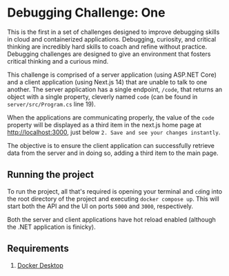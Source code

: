 # Debugging Challenge: One

This is the first in a set of challenges designed to improve debugging skills in cloud and containerized applications. Debugging, curiosity, and critical thinking are incredibly hard skills to coach and refine without practice. Debugging challenges are designed to give an environment that fosters critical thinking and a curious mind.

This challenge is comprised of a server application (using ASP.NET Core) and a client application (using Next.js 14) that are unable to talk to one another. The server application has a single endpoint, `/code`, that returns an object with a single property, cleverly named `code` (can be found in `server/src/Program.cs` line 19).

When the applications are communicating properly, the value of the `code` property will be displayed as a third item in the next.js home page at [http://localhost:3000](http://localhost:3000), just below `2. Save and see your changes instantly`.

The objective is to ensure the client application can successfully retrieve data from the server and in doing so, adding a third item to the main page.

## Running the project

To run the project, all that's required is opening your terminal and `cd`ing into the root directory of the project and executing `docker compose up`. This will start both the API and the UI on ports `5000` and `3000`, respectively.

Both the server and client applications have hot reload enabled (although the .NET application is finicky).

## Requirements

1. [Docker Desktop](https://docs.docker.com/engine/install/)
